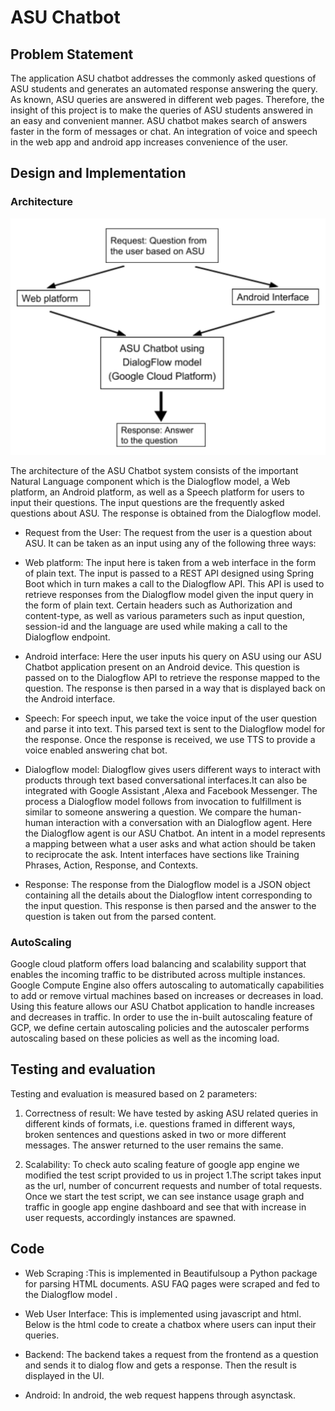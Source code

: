 # ASU Chatbot

## Problem Statement

The application ASU chatbot addresses the commonly asked questions of ASU students and generates an automated response answering the query. As known, ASU queries are answered in different web pages. Therefore, the insight of this project is to make the queries of ASU students answered in an easy and convenient manner. ASU chatbot makes search of answers faster in the form of messages or chat. An integration of voice and speech in the web app and android app increases convenience of the user. 

## Design and Implementation

### Architecture

![Architecture of ASU Chatbot](arch.PNG)

The architecture of the ASU Chatbot system consists of the important Natural Language component which is the Dialogflow model, a Web platform, an Android platform, as well as a Speech platform for users to input their questions. The input questions are the frequently asked questions about ASU. The response is obtained from the Dialogflow model.

* Request from the User:
The request from the user is a question about ASU. It can be taken as an input using any of  the following three ways:

* Web platform: The input here is taken from a web interface in the form of plain text. The input is passed to a REST API designed using Spring Boot which in turn makes a call to the Dialogflow API. This API is used to retrieve responses from the Dialogflow model given the input query in the form of plain text. Certain headers such as Authorization and content-type, as well as various parameters such as input question, session-id and the language are used while making a call to the Dialogflow endpoint. 

* Android interface: Here the user inputs his query on ASU using our ASU Chatbot application present on an Android device. This question is passed on to the Dialogflow API to retrieve the response mapped to the question. The response is then parsed in a way that is displayed back on the Android interface.

* Speech: For speech input, we take the voice input of the user question and parse it into text. This parsed text is sent to the Dialogflow model for the response. Once the response is received, we use TTS to provide a voice enabled answering chat bot.

* Dialogflow model: Dialogflow gives users different ways to interact with products through text based conversational interfaces.It can also be integrated with Google Assistant ,Alexa and Facebook Messenger. The process a Dialogflow model follows from invocation to fulfillment is similar to someone answering a question. We compare the human-human interaction with a conversation with an Dialogflow agent. Here the Dialogflow agent is our ASU Chatbot. An intent in a model represents a mapping between what a user asks and what action should be taken to reciprocate the ask. Intent interfaces have sections like Training Phrases, Action, Response, and Contexts. 

* Response: The response from the Dialogflow model is a JSON object containing all the details about the Dialogflow intent corresponding to the input question. This response is then parsed and the answer to the question is taken out from the parsed content.

### AutoScaling

Google cloud platform offers load balancing and scalability support that enables the incoming traffic to be distributed across multiple instances. Google Compute Engine also offers autoscaling to automatically capabilities to add or remove virtual machines based on increases or decreases in load. Using this feature allows our ASU Chatbot application to handle increases and decreases in traffic. In order to use the in-built autoscaling feature of GCP, we define certain autoscaling policies and the autoscaler performs autoscaling based on these policies as well as the incoming load.

## Testing and evaluation

Testing and evaluation is measured based on 2 parameters:
1. Correctness of result: 
We have tested by asking ASU related queries in different kinds of formats, i.e. questions framed in different ways, broken sentences and questions asked in two or more different messages. The answer returned to the user remains the same. 

2.   Scalability:
To check auto scaling feature of google app engine we modified the test script provided to us in project 1.The script takes input as the url, number of concurrent requests and number of total requests. Once we start the test script, we can see instance usage graph and traffic in google app engine dashboard and see that with increase in user requests, accordingly instances are spawned.

## Code 

* Web Scraping :This is implemented in Beautifulsoup a Python package for parsing HTML documents. ASU FAQ pages were scraped and fed to the Dialogflow  model .

* Web User Interface: This is implemented using javascript and html. Below is the html code to create a chatbox where users can input their queries.
           
* Backend:
The backend takes a request from the frontend as a question and sends it to dialog flow and gets a response. Then the result is displayed in the UI. 

* Android: 
In android, the web request happens through asynctask.

